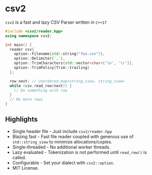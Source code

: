 # csv2
`csv2` is a fast and lazy CSV Parser written in `C++17`

```cpp
#include <csv2/reader.hpp>
using namespace csv2;

int main() {
  reader csv{
    option::Filename{std::string("foo.csv")},
    option::Delimiter{','},
    option::TrimCharacters{std::vector<char>{'\n', '\r'}},
    option::TrimPolicy{Trim::trailing}
  };

  row next; // unordered_map<string_view, string_view>
  while (csv.read_row(next)) {
    // Do something with row
  }
  // No more rows
}
```

## Highlights
* Single header file - Just include `csv2/reader.hpp`
* Blazing fast - Fast file reader coupled with generous use of `std::string_view` to minimize allocations/copies.
* Single-threaded - No additional worker threads.
* Lazy evaluated - Tokenization is not performed until `read_row()` is called.
* Configurable - Set your dialect with `csv2::option`.
* MIT License.
